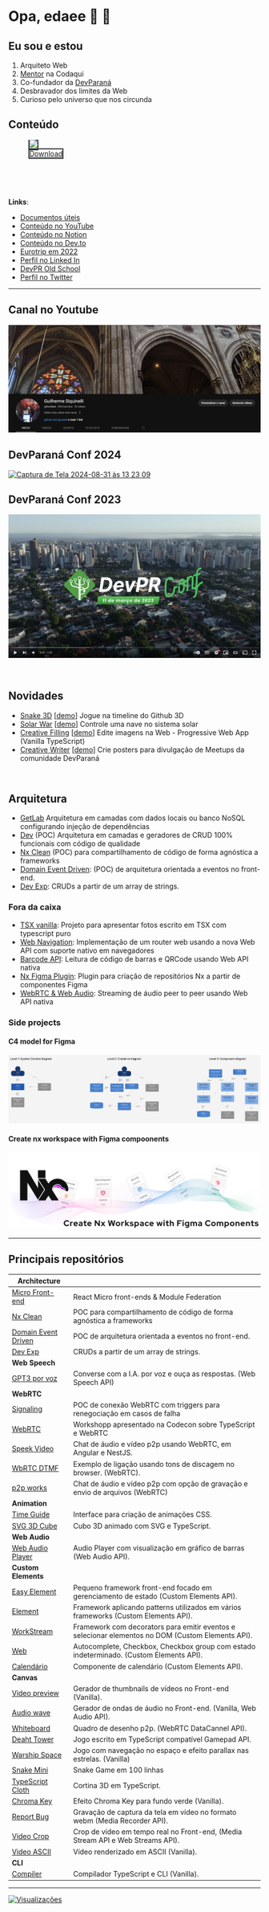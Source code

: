 # Opa, edaee 👋 👨

## Eu sou e estou
1. Arquiteto Web
2. [Mentor](https://www.codaqui.dev/quero/mentoria) na Codaqui
3. Co-fundador da [DevParaná](https://devpr.org)
4. Desbravador dos limites da Web
5. Curioso pelo universo que nos circunda

## Conteúdo

<figure>
  <a style="border: 2px solid #333" href="https://conteudode.dev/pdf/nx">
    <img width="360" src="https://github.com/user-attachments/assets/2ada6d68-b0f8-4b08-aa2a-4f92a3e364b9" />
  </a>
  <br />
  <figcaption>
    <a style="border: 2px solid #333" href="https://conteudode.dev/pdf/nx">
      Download
    </a>
  </figcaption>
</figure>

<br />
<br />
<br />

**Links**:
- [Documentos úteis](https://docs.guiseek.dev)
- [Conteúdo no YouTube](https://www.youtube.com/@guiseek)
- [Conteúdo no Notion](https://guiseek.notion.site)
- [Conteúdo no Dev.to](https://dev.to/guiseek)
- [Eurotrip em 2022](https://guiseek.github.io/photos/)
- [Perfil no Linked In](https://www.linkedin.com/in/guilherme-siquinelli/)
- [DevPR Old School](https://guiseek.dev)
- [Perfil no Twitter](https://x.com/guiseek)


---


## Canal no Youtube

<a href="https://www.youtube.com/@GuiSeek">
  <img src="./assets/youtube-channel.png" />
</a>

## DevParaná Conf 2024
[![Captura de Tela 2024-08-31 às 13 23 09](https://github.com/user-attachments/assets/23854992-8f45-4a9e-924c-a9376a8a5c5c)](https://youtu.be/EdrFuDo5H8k)


## DevParaná Conf 2023
[![Assista ao vídeo](./assets/devpr-conf-cover.png)](https://youtu.be/lB6yR2TBkX0)


<br />

## Novidades

- [Snake 3D](https://github.com/guiseek/snake-3d) [[demo](https://guiseek.github.io/snake-3d)] Jogue na timeline do Github 3D
- [Solar War](https://github.com/guiseek/solar-war) [[demo](https://guiseek.github.io/solar-war)] Controle uma nave no sistema solar
- [Creative Filling](https://github.com/guiseek/creative-filling) [[demo](https://guiseek.github.io/creative-filling)] Edite imagens na Web - Progressive Web App (Vanilla TypeScript)
- [Creative Writer](https://github.com/DeveloperParana/creative-writer) [[demo](https://guiseek.github.io/creative-filling)] Crie posters para divulgação de Meetups da comunidade DevParaná

<br />

## Arquitetura

- [GetLab](https://github.com/guiseek/getlab) Arquitetura em camadas com dados locais ou banco NoSQL configurando injeção de dependências
- [Dev](https://github.com/guiseek/dev) (POC) Arquitetura em camadas e geradores de CRUD 100% funcionais com código de qualidade
- [Nx Clean](https://github.com/guiseek/nx-clean) (POC) para compartilhamento de código de forma agnóstica a frameworks
- [Domain Event Driven](https://github.com/guiseek/domain-event-driven): (POC) de arquitetura orientada a eventos no front-end.
- [Dev Exp](https://github.com/guiseek/devexp): CRUDs a partir de um array de strings.

### Fora da caixa
- [TSX vanilla](https://github.com/guiseek/photos): Projeto para apresentar fotos escrito em TSX com typescript puro
- [Web Navigation](https://github.com/guiseek/router): Implementação de um router web usando a nova Web API com suporte nativo em navegadores
- [Barcode API](https://github.com/guiseek/barcode): Leitura de código de barras e QRCode usando Web API nativa
- [Nx Figma Plugin](https://github.com/guiseek/create-nx-workspace-with-figma): Plugin para criação de repositórios Nx a partir de componentes Figma
- [WebRTC & Web Audio](https://github.com/guiseek/signaling): Streaming de áudio peer to peer usando Web API nativa



### Side projects

#### C4 model for Figma

<a href="https://www.figma.com/community/file/1122907722147721168/the-c4-model-for-figma">
  <img src="./assets/c4-model-for-figma.png" />
</a>

#### Create nx workspace with Figma compoonents
<a href="https://github.com/guiseek/create-nx-workspace-with-figma">
  <img src="./assets/create-nx-workspace-with-figma-components.svg" />
</a>

---

## Principais repositórios


| **Architecture** | | 
| --- | --- |
| [Micro Front-end](https://github.com/guiseek/react-mfe) | React Micro front-ends & Module Federation |
| [Nx Clean](https://github.com/guiseek/nx-clean) | POC para compartilhamento de código de forma agnóstica a frameworks |
| [Domain Event Driven](https://github.com/guiseek/domain-event-driven) | POC de arquitetura orientada a eventos no front-end. | 
| [Dev Exp](https://github.com/guiseek/devexp) | CRUDs a partir de um array de strings. | 
| **Web Speech** | | 
| [GPT3 por voz](https://github.com/guiseek/iara-openai-gpt3-web-speech-api) | Converse com a I.A. por voz e ouça as respostas. (Web Speech API) | 
| **WebRTC** | | 
| [Signaling](https://github.com/guiseek/signaling) | POC de conexão WebRTC com triggers para renegociação em casos de falha | 
| [WebRTC](https://github.com/guiseek/webrtc) | Workshopp apresentado na Codecon sobre TypeScript e WebRTC | 
| [Speek Video](https://github.com/guiseek/speek.video) | Chat de áudio e vídeo p2p usando WebRTC, em Angular e NestJS. | 
| [WbRTC DTMF](https://github.com/guiseek/webrtc-dtmf) | Exemplo de ligação usando tons de discagem no browser. (WebRTC). | 
| [p2p works](https://github.com/guiseek/p2p.works) | Chat de áudio e vídeo p2p com opção de gravação e envio de arquivos (WebRTC) | 
| **Animation** | | 
| [Time Guide](https://github.com/guiseek/timeguide) | Interface para criação de animações CSS. | 
| [SVG 3D Cube](https://github.com/guiseek/svg-3d-cube) | Cubo 3D animado com SVG e TypeScript. | 
| **Web Audio** | | 
| [Web Audio Player](https://github.com/guiseek/web-audio-player) | Audio Player com visualização em gráfico de barras (Web Audio API). | 
| **Custom Elements** | | 
| [Easy Element](https://github.com/guiseek/easy-element) | Pequeno framework front-end focado em gerenciamento de estado (Custom Elements API). | 
| [Element](https://github.com/guiseek/element) | Framework aplicando patterns utilizados em vários frameworks (Custom Elements API). | 
| [WorkStream](https://github.com/guiseek/workstream) | Framework com decorators para emitir eventos e selecionar elementos no DOM (Custom Elements API). | 
| [Web](https://github.com/guiseek/web) | Autocomplete, Checkbox, Checkbox group com estado indeterminado. (Custom Elements API). | 
| [Calendário](https://github.com/guiseek/calendario) | Componente de calendário (Custom Elements API). | 
| **Canvas** | | 
| [Video preview](https://github.com/guiseek/video-preview) | Gerador de thumbnails de vídeos no Front-end (Vanilla). | 
| [Audio wave](https://github.com/guiseek/audio-wave) | Gerador de ondas de áudio no Front-end. (Vanilla, Web Audio API). | 
| [Whiteboard](https://github.com/guiseek/whiteboard) | Quadro de desenho p2p. (WebRTC DataCannel API). | 
| [Deaht Tower](https://github.com/guiseek/death-tower) | Jogo escrito em TypeScript compatível Gamepad API. | 
| [Warship Space](https://github.com/guiseek/warship.space) | Jogo com navegação no espaço e efeito parallax nas estrelas. (Vanilla) | 
| [Snake Mini](https://github.com/guiseek/snake-mini) | Snake Game em 100 linhas | 
| [TypeScript Cloth](https://github.com/guiseek/typescript-cloth) | Cortina 3D em TypeScript. | 
| [Chroma Key](https://github.com/guiseek/chroma-key) | Efeito Chroma Key para fundo verde (Vanilla). | 
| [Report Bug](https://github.com/guiseek/report-bug) | Gravação de captura da tela em vídeo no formato webm (Media Recorder API). | 
| [Video Crop](https://github.com/guiseek/video-crop) | Crop de vídeo em tempo real no Front-end, (Media Stream API e Web Streams API). | 
| [Video ASCII](https://github.com/guiseek/video-ascii) | Vídeo renderizado em ASCII (Vanilla). | 
| **CLI** | | 
| [Compiler](https://github.com/guiseek/compiler) | Compilador TypeScript e CLI (Vanilla). | 


---

[
  ![Visualizações](https://komarev.com/ghpvc/?username=guiseek)
](https://bit.ly/3gQLF7q)
